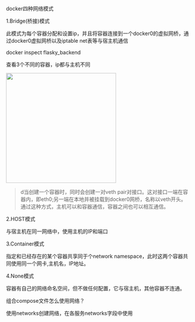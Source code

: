 docker四种网络模式

1.Bridge(桥接)模式

此模式为每个容器分配和设置ip，并且将容器连接到一个docker0的虚拟网桥，通过docker0虚拟网桥以及iptable net表等与宿主机通信

docker inspect flasky_backend

查看3个不同的容器，ip都与主机不同

<img src="file:///Users/v/Library/Application%20Support/marktext/images/2025-06-13-17-52-31-image.png" title="" alt="" width="301">



> d当创建一个容器时，同时会创建一对veth pair对接口。这对接口一端在容器内，即eth0;另一端在本地并被挂载到docker0网桥，名称以veth开头。通过这种方式，主机可以和容器通信，容器之间也可以相互通信。



2.HOST模式

与宿主机在同一网络中，使用主机的IP和端口



3.Container模式

指定和已经存在的某个容器共享同于个network namespace，此时这两个容器共同使用同一个网卡,主机名，IP地址。



4.None模式

容器有自己的网络命名空间，但不做任何配置，它与宿主机，其他容器不连通。







组合compose文件怎么使用网络？

使用networks创建网络，在各服务networks字段中使用


